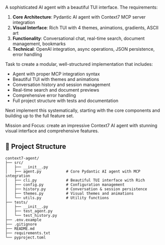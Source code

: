 A sophisticated AI agent with a beautiful TUI interface. The requirements:

1. **Core Architecture**: Pydantic AI agent with Context7 MCP server integration
2. **Visual Interface**: Rich TUI with 4 themes, animations, gradients, ASCII art
3. **Functionality**: Conversational chat, real-time search, document management, bookmarks
4. **Technical**: OpenAI integration, async operations, JSON persistence, error handling

Task to create a modular, well-structured implementation that includes:
- Agent with proper MCP integration syntax
- Beautiful TUI with themes and animations
- Conversation history and session management
- Real-time search and document previews
- Comprehensive error handling
- Full project structure with tests and documentation

Next implement this systematically, starting with the core components and building up to the full feature set.

Mission and Focus: create an impressive Context7 AI agent with stunning visual interface and comprehensive features.

## 📁 Project Structure

```
context7-agent/
├── src/
│   ├── __init__.py
│   ├── agent.py           # Core Pydantic AI agent with MCP integration
│   ├── cli.py             # Beautiful TUI interface with Rich
│   ├── config.py          # Configuration management
│   ├── history.py         # Conversation & session persistence
│   ├── themes.py          # Visual themes and animations
│   └── utils.py           # Utility functions
├── tests/
│   ├── __init__.py
│   ├── test_agent.py
│   └── test_history.py
├── .env.example
├── .gitignore
├── README.md
├── requirements.txt
└── pyproject.toml


